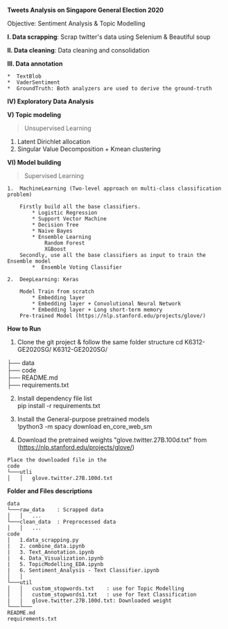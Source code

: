 **Tweets Analysis on Singapore General Election 2020**

Objective: Sentiment Analysis & Topic Modelling

**I. Data scrapping**: Scrap twitter's data using Selenium & Beautiful soup

**II. Data cleaning**: Data cleaning and consolidation

**III. Data annotation**

    *  TextBlob
    *  VaderSentiment
    *  GroundTruth: Both analyzers are used to derive the ground-truth
    
**IV)	Exploratory Data Analysis**

**V)  Topic modeling**  

> Unsupervised Learning 

1. Latent Dirichlet allocation 
2. Singular Value Decomposition + Kmean clustering


**VI)  Model building**

> Supervised Learning 

    1.  MachineLearning (Two-level approach on multi-class classification problem)
            
        Firstly build all the base classifiers.
            * Logistic Regression 
            * Support Vector Machine
            * Decision Tree
            * Naive Bayes
            * Ensemble Learning
                Random Forest
                XGBoost
        Secondly, use all the base classifiers as input to train the Ensemble model 
            *  Ensemble Voting Classifier

    2.  DeepLearning: Keras 
        
        Model Train from scratch
            * Embedding layer
            * Embedding layer + Convolutional Neural Network
            * Embedding layer + Long short-term memory
        Pre-trained Model (https://nlp.stanford.edu/projects/glove/)
        



**How to Run**

1) Clone the git project & follow the same folder structure
cd K6312-GE2020SG/
K6312-GE2020SG/</br>

├── data     
├── code      
├── README.md  
├── requirements.txt   </br> 


2) Install dependency file list </br>
pip install -r requirements.txt </br>

3) Install the General-purpose pretrained models </br>
!python3 -m spacy download en_core_web_sm 
4) Download the pretrained weights "glove.twitter.27B.100d.txt" from (https://nlp.stanford.edu/projects/glove/) </br>


```
Place the downloaded file in the 
code
└───utli
│   │   glove.twitter.27B.100d.txt
```



**Folder and Files descriptions**

```
data
└───raw_data    : Scrapped data 
│   │   ...
└───clean_data  : Preprocessed data
│   │   ...
code
│   1.data_scrapping.py 
|   2. combine_data.ipynb
|   3. Text_Annotation.ipynb
|   4. Data_Visualization.ipynb
|   5. TopicModelling_EDA.ipynb
|   6. Sentiment_Analysis - Text Classifier.ipynb   
│   │ 
└───util
│   │   custom_stopwords.txt    : use for Topic Modelling
│   │   custom_stopwords1.txt   : use for Text Classification
|   |   glove.twitter.27B.100d.txt: Downloaded weight
└───└───
README.md
requirements.txt
```


